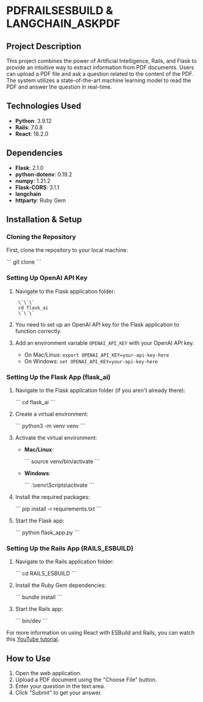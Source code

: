 # PDFRAILSESBUILD & LANGCHAIN_ASKPDF

## Project Description

This project combines the power of Artificial Intelligence, Rails, and Flask to provide an intuitive way to extract information from PDF documents. Users can upload a PDF file and ask a question related to the content of the PDF. The system utilizes a state-of-the-art machine learning model to read the PDF and answer the question in real-time.

## Technologies Used

- **Python**: 3.9.12
- **Rails**: 7.0.8
- **React**: 18.2.0

## Dependencies

- **Flask**: 2.1.0
- **python-dotenv**: 0.19.2
- **numpy**: 1.21.2
- **Flask-CORS**: 3.1.1
- **langchain**
- **httparty**: Ruby Gem

## Installation & Setup

### Cloning the Repository

First, clone the repository to your local machine:

\`\`\`
git clone <your-repository-link>
\`\`\`

### Setting Up OpenAI API Key

1. Navigate to the Flask application folder:

        \`\`\`
        cd flask_ai
        \`\`\`

2. You need to set up an OpenAI API key for the Flask application to function correctly.
3. Add an environment variable `OPENAI_API_KEY` with your OpenAI API key.
    - On Mac/Linux: `export OPENAI_API_KEY=your-api-key-here`
    - On Windows: `set OPENAI_API_KEY=your-api-key-here`


### Setting Up the Flask App (flask_ai)

1. Navigate to the Flask application folder (if you aren't already there):

    \`\`\`
    cd flask_ai
    \`\`\`

2. Create a virtual environment:

    \`\`\`
    python3 -m venv venv
    \`\`\`

3. Activate the virtual environment:

    - **Mac/Linux**:

        \`\`\`
        source venv/bin/activate
        \`\`\`

    - **Windows**:

        \`\`\`
        .\\venv\\Scripts\\activate
        \`\`\`

4. Install the required packages:

    \`\`\`
    pip install -r requirements.txt
    \`\`\`

5. Start the Flask app:

    \`\`\`
    python flask_app.py
    \`\`\`

### Setting Up the Rails App (RAILS_ESBUILD)

1. Navigate to the Rails application folder:

    \`\`\`
    cd RAILS_ESBUILD
    \`\`\`

2. Install the Ruby Gem dependencies:

    \`\`\`
    bundle install
    \`\`\`

3. Start the Rails app:

    \`\`\`
    bin/dev
    \`\`\`

For more information on using React with ESBuild and Rails, you can watch this [YouTube tutorial](https://youtu.be/yoLJXjEV2nM?si=2dqvMXGe2-ElU4US).


## How to Use

1. Open the web application.
2. Upload a PDF document using the "Choose File" button.
3. Enter your question in the text area.
4. Click "Submit" to get your answer.
